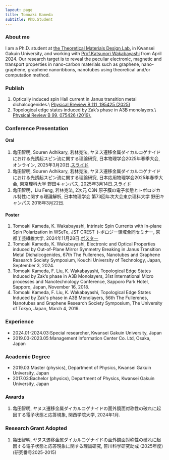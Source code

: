 ```yaml
---
layout: page
title: Tomoaki Kameda
subtitle: PhD.Student
---
```

### About me
I am a Ph.D. student at [the Theoretical Materials Design Lab.](https://www.kg-nanotech.jp/tmd/) in Kwansei Gakuin University, and working with [Prof.Katsunori Wakabayashi](https://www.kg-nanotech.jp/tmd/en/professor/) from April 2024. Our research target is to reveal the peculiar electronic, magnetic and transport properties in nano-carbon materials such as graphene, nano-graphene, graphene nanoribbons, nanotubes using theoretical and/or computation method.

### Publish
1. Optically induced spin Hall current in Janus transition metal dichalcogenides.\\
[Physical Rreview B 111, 195425 (2025)](https://doi.org/10.1103/PhysRevB.111.195425)
1. Topological edge states induced by Zak’s phase in A3B monolayers.\\
[Physical Review B 99, 075426 (2019).](https://doi.org/10.1103/PhysRevB.99.075426)

### Conference Presentation
#### Oral
1. 亀田智明, Souren Adhikary, 若林克法, ヤヌス遷移金属ダイカルコゲナイドにおける光誘起スピン流に関する理論研究, 日本物理学会2025年春季大会, オンライン, 2025年3月20日.[スライド](/assets/index/202503_JPS_kameda.pdf)
1. 亀田智明, Souren Adhikary, 若林克法, ヤヌス遷移金属ダイカルコゲナイドにおける光誘起スピン流に関する理論研究, 日本応用物理学会2025年春季大会, 東京理科大学 野田キャンパス, 2025年3月14日.[スライド](/assets/index/202503_JSAP_kameda.pdf)
1. 亀田智明，Liu Feng, 若林克法, 2次元 C3N 原子膜の電子状態とトポロジカル特性に関する理論解析, 日本物理学会 第73回年次大会東京理科大学 野田キャンパス 2018年3月22日.

#### Poster
1. Tomoaki Kameda, K. Wakabayashi, Intrinsic Spin Currents with In-plane Spin Polarization in WSeTe, JST CREST トポロジー領域合同セミナー, 京都工芸繊維大学, 2024年11月28日.[ポスター](/assets/index/202409_FNTG67_kameda.pdf)
1. Tomoaki Kameda, K. Wakabayashi, Electronic and Optical Properties induced by Out-of-Plane Mirror Symmetry Breaking in Janus Transition Metal Dichalcogenides, 67th The Fullerenes, Nanotubes and Graphene Research Society Symposium, Kouchi University of Technology, Japan, September 3, 2024.
1. Tomoaki Kameda, F. Liu, K. Wakabayashi, Topological Edge States Induced by Zak’s phase in A3B Monolayers, 31st International Micro processes and Nanotechnology Conference, Sapporo Park Hotel, Sapporo, Japan, November 16, 2018.
1. Tomoaki Kameda, F. Liu, K. Wakabayashi, Topological Edge States Induced by Zak's phase in A3B Monolayers, 56th The Fullerenes, Nanotubes and Graphene Research Society Symposium, The University of Tokyo, Japan, March 4, 2019.

### Experience
- 2024.01-2024.03:Special researcher, Kwansei Gakuin University, Japan
- 2019.03-2023.05:Management Information Center Co. Ltd, Osaka, Japan

### Academic Degree
- 2019.03:Master (physics), Department of Physics, Kwansei Gakuin University, Japan
- 2017.03:Bachelor (physics), Department of Physics, Kwansei Gakuin University, Japan

### Awards
1. 亀田智明, ヤヌス遷移金属ダイカルコゲナイドの面外鏡面対称性の破れに起因する電子状態と応答現象, 関西学院大学, 2024年1月.

### Research Grant Adopted
1. 亀田智明, ヤヌス遷移金属ダイカルコゲナイドの面外鏡面対称性の破れに起因する電子状態と応答現象に関する理論研究, 笹川科学研究助成 (2025年度)(研究番号2025-2015)
